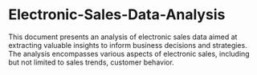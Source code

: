 # Electronic-Sales-Data-Analysis

This document presents an analysis of electronic sales data aimed at extracting valuable insights to inform business decisions and strategies.     The analysis encompasses various aspects of electronic sales, including but not limited to sales trends, customer behavior.
